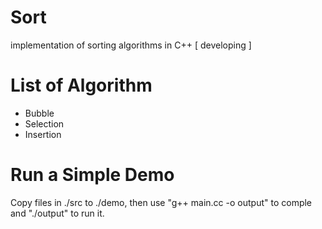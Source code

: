 # Sort

implementation of sorting algorithms in C++ [ developing ]

# List of Algorithm

- Bubble
- Selection
- Insertion

# Run a Simple Demo

Copy files in ./src to ./demo, then use "g++ main.cc -o output" to comple and "./output" to run it.

